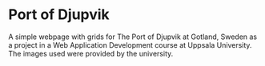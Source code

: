 # Port of Djupvik
A simple webpage with grids for The Port of Djupvik at Gotland, Sweden as a project in a Web Application Development course at Uppsala University. The images used were provided by the university.
